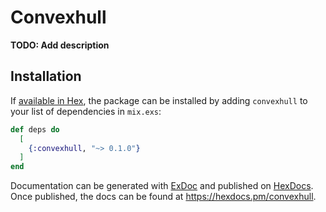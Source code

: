# Convexhull

**TODO: Add description**

## Installation

If [available in Hex](https://hex.pm/docs/publish), the package can be installed
by adding `convexhull` to your list of dependencies in `mix.exs`:

```elixir
def deps do
  [
    {:convexhull, "~> 0.1.0"}
  ]
end
```

Documentation can be generated with [ExDoc](https://github.com/elixir-lang/ex_doc)
and published on [HexDocs](https://hexdocs.pm). Once published, the docs can
be found at <https://hexdocs.pm/convexhull>.

